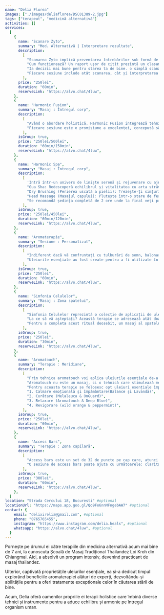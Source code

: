 ```yaml
---
name: "Delia Florea"
images: ["./images/deliaflorea/DSC01389-2.jpg"]
tags: ["terapeut", "medicină alternativă"]
activities: []
services:
  [
    {
      name: "Scanare Zyto",
      summary: "Med. Alternativă | Interpretare rezultate",
      description:
        [
          "Scanarea Zyto implică prezentarea întrebărilor sub formă de semnături digitale către organism, care răspunde direct la acestea. dispozitivul zyto măsoară răspunsul galvanic al pielii la fiecare impuls unic și transmite datele direct către software-ul pentru analiză.",
          "Cum funcționează? Un raport ușor de citit prezintă un clasament al articolelor ale căror semnături digitale au generat coerență biologică sau preferințe. observarea tiparelor, relațiilor și tendințelor din datele raportului poate oferi o perspectivă valoroasă asupra stării de bine a clientului.",
          "Ia decizii mai bune pentru starea ta de bine. o simplă scanare a markerilor biologici te poate ajuta să iei decizii mai informate privind starea ta de bine.",
          "Fiecare sesiune include atât scanarea, cât și interpretarea rezultatelor pentru a oferi o înțelegere comprehensivă.",
        ],
      price: "250lei",
      duration: "60min",
      reserveLink: "https://alvo.chat/4luw",
    },
    {
      name: "Harmonic Fusion",
      summary: "Masaj : Întregul corp",
      description:
        [
          "Având o abordare holistică, Harmonic Fusion integrează tehnicile de întindere specifice masajului thailandez, precizia shiatsu, intensitatea terapiei deep tissue, fluiditatea masajului suedez, alături de tehnici somatice și limfatice. Reflexologia picioarelor și  masajul capilar pot completa acest spectru, asigurând un echilibru între corp și minte. Acest masaj exclusivist este o artă a atingerii ce combină metode tradiționale și moderne pentru a crea o experiență profund personalizată. Utilizând o selecție rafinată de uleiuri esențiale, terapia noastră este adaptată nevoilor dumneavoastră unice, oferind o evadare perfectă din stresul cotidian.",
          "Fiecare sesiune este o promisiune a excelenței, concepută să vă ofere nu doar relaxare, ci și o regenerare profundă. Redefiniți-vă binele cu Harmonic Fusion, unde fiecare detaliu este gândit pentru confortul și satisfacția dumneavoastră supremă.",
        ],
      isGroup: true,
      price: "250lei/500lei",
      duration: "60min/150min",
      reserveLink: "https://alvo.chat/4luw",
    },
    {
      name: "Harmonic Spa",
      summary: "Masaj : Întregul corp",
      description:
        [
          'Intră într-un univers de liniște serenă și rejuvenare cu ajutor-ul terapiei  "Călătoria Spa - Armonie". Îmbibă-te într-o oază holistică unde tradițiile de vindecare străvechi se întâlnesc cu tehnici moderne de wellness pentru a-ți alina corpul, mintea și spiritul. Ear Candling (Curățarea urechilor cu lumânare): Experimentează căldura delicată și beneficiile terapeutice ale curățării urechii cu lumânare, o practică veche de secole, ce se crede că curăță canalul urechii și promovează relaxarea. Lasă-ți tensiunea să se elibereze în timp ce aromele delicate te învăluie, transportându-te într-o stare de pace interioară.',
          "Gua Sha: Redescoperă echilibrul și vitalitatea cu arta străveche a Gua Sha. Voi folosi unelte netede și terapeutice pentru a masa ușor și a stimula punctele cheie de energie, eliberând tensiunea și promovând un flux armonios de Qi în întregul corp.",
          "Dry Brushing (Perierea uscată a pielii): Trezește-ți simțurile și revitalizează-ți pielea cu practica revigorantă a perierii uscate. Simte cum stresul se topește în timp ce periile moi exfoliază ușor, îmbunătățesc circulația și îți lasă pielea radiantă și revigorată.",
          "Head Massage (Masajul capului): Plutește într-o stare de fericire în timp ce mâinile experte își fac magia cu masajul  liniștitor al capului. Eliberează tensiunea acumulată din scalp, gât și umeri, topind stresul și lăsându-te să te simți complet relaxat și rejuvenat.",
          "Se recomandă ședința completă de 2 ore unde la final veți primi și un cadou, dar dacă timpul nu va este favorabil, atunci acest serviciu poate fi adaptat la o oră, minim două, maxim trei  dintre servicii care vor fi stabilite încă de la început.",
        ],
      isGroup: true,
      price: "250lei/450lei",
      duration: "60min/120min",
      reserveLink: "https://alvo.chat/4luw",
    },
    {
      name: "Aromaterapie",
      summary: "Sesiune : Personalizat",
      description:
        [
          "Indiferent dacă vă confruntați cu tulburări de somn, balonare, sindromul colonului iritabil, controlul poftei de mâncare sau îmbunătățirea aspectului pielii, există un ulei esențial potrivit pentru fiecare nevoie. Prin crearea unei amestec roll-on de 10 ml personalizat în cadrul ședinței de aromaterapie, vă voi oferi o soluție unică și adaptată nevoilor Dvs.",
          "Uleiurile esențiale au fost create pentru a fi utilizate în aromaterapie, reprezentând o formă de medicină complementară menită să îmbunătățească starea de sănătate, cercetările demonstrand beneficiile lor semnificative: de la îmbunătățirea stării de spirit la optimizarea performanței la locul de muncă prin reducerea stresului și sporirea atenției.",
        ],
      isGroup: true,
      price: "250lei",
      duration: "60min",
      reserveLink: "https://alvo.chat/4luw",
    },
    {
      name: "Simfonia Celulelor",
      summary: "Masaj : Zona spatelui",
      description:
        [
          "Simfonia Celulelor reprezintă o colecție de aplicații de uleiuri esențiale. Protocoale create cu grijă pentru a instaura armonie fizică, emoțională și spirituală în întregul corp. fiecare aplicație se concentrează asupra unui sistem specific al corpului, oferind o abordare focalizată pentru diverse afecțiuni.",
          "La ce să vă așteptați? Această terapie se adresează atât doamnelor, cât și domnilor, bazându-se pe aplicarea de până la 10 uleiuri esențiale diferite. In această combinație bine gândită, aceste uleiuri vizează sisteme specifice ale corpului, contribuind la gestionarea durerii, îmbunătățirea calității somnului, reducerea stresului, agitației și anxietății, calmarea articulațiilor, tratarea durerilor de cap și a migrenelor. De asemenea, acestea pot ameliora efectele secundare ale chimioterapiei, diminua disconfortul travaliului, lupta împotriva bacteriilor, virușilor sau ciupercilor, îmbunătăți digestia și întări imunitatea, oferind o soluție completă și personalizată pentru o varietate de nevoi de sănătate.",
          "Pentru a completa acest ritual deosebit, un masaj al spatelui are loc înainte de aplicarea uleiurilor.",
        ],
      isGroup: true,
      price: "250lei",
      duration: "30min",
      reserveLink: "https://alvo.chat/4luw",
    },
    {
      name: "Aromatouch",
      summary: "Terapie : Meridiane",
      description:
        [
          "Prin tehnica aromatouch voi aplica uleiurile esențiale de-a lungul meridianelor energetice și a punctelor de contact viscerale ale spatelui și picioarelor pentru a ajută la o bună functionare a sistemelor nervoase principale ale corpului: simpatic și parasimpatic.",
          "Aromatouch nu este un masaj, ci o tehnică care stimulează meridianele corpului, zonele de energie și provoacă un efect profund asupra sistemelor corpului și viscerelor prin aplicarea ritmică a atingerii și a aromei specifice pentru a stimula o stare de echilibru cunoscută în mod obișnuit sub numele de homeostazie.",
          "Pentru aceasta terapie se folosesc opt uleiuri esențiale împărțite în patru categorii:",
          "1. Calmare emoțională și împământare(Balance și Lavandă)",
          "2. Curătare (Melaleuca & OnGuard)",
          "3. Relaxare (Aromatouch & Deep Blue)",
          "4. Revigorare (wild orange & peppermint)",
        ],
      isGroup: true,
      price: "250lei",
      duration: "60min",
      reserveLink: "https://alvo.chat/4luw",
    },
    {
      name: "Access Bars",
      summary: "Terapie : Zona capilară",
      description:
        [
          "Access bars este un set de 32 de puncte pe cap care, atunci când sunt ușor atinse, stimulează schimbarea pozitivă a creierului și defragmentează componente electromagnetilor stresului, gândirii și emoțiilor. această tehnică blândă, non-invazivă funcționează la eliberarea atât a blocurilor fizice, cât și a celor mentale stocate în corp și ajută la facilitarea unei mai mari ușurințe în toate domeniile diferite ale vieții.",
          "O sesiune de access bars poate ajuta cu următoarele: claritate mentală mai mare, motivație, creștere semnificativă a bucuriei și fericirii, relaxare mai profundă, ameliorează insomnia, anxietatea și depresia.",
        ],
      isGroup: true,
      price: "300lei",
      duration: "60min",
      reserveLink: "https://alvo.chat/4luw",
    },
  ]
location: "Strada Cercului 18, Bucuresti" #optional
locationUrl: "https://maps.app.goo.gl/Qo9Fo6nnMFngebAW7" #optional
contact: {
    email: "delixirelia@gmail.com", #optional
    phone: "0765765455",
    instagram: "https://www.instagram.com/delia.heals", #optional
    whatsapp: "https://alvo.chat/4luw", #optional
  }
---
```


Pornește pe drumul ei către terapiile din medicina alternativă acum mai bine de 7 ani, la cunoscuta Școală de Masaj Tradițional Thailandez Loi Kroh din Chiangmai. Aici, a absolvit un program intensiv, devenind practicant de masaj thailandez.

Ulterior, captivată proprietățile uleiurilor esențiale, ea și-a dedicat timpul explorând beneficiile aromaterapiei alături de experți, dezvoltându-și abilitățile pentru a oferi tratamente exceptionale celor în căutarea stării de bine.

Acum, Delia oferă oamenilor propriile ei terapii holistice care îmbină diverse tehnici și instrumente pentru a aduce echilibru și armonie pe întregul organism uman.
